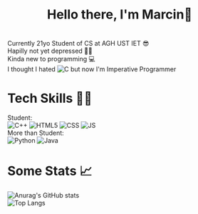 # <h1 align="center">**Hello there, I'm Marcin**:wave:<h1>  
Currently 21yo Student of CS at AGH UST IET :sunglasses:  
Hapilly not yet depressed 🤠🤠  
Kinda new to programming :computer: <br>
I thought I hated ![C](https://img.shields.io/badge/C-00599C?style=for-the-badge&logo=c&logoColor=white) but now I'm Imperative Programmer


# Tech Skills 👨‍💻
Student: <br>
![C++](https://img.shields.io/badge/c++-%2300599C.svg?style=for-the-badge&logo=c%2B%2B&logoColor=white)
![HTML5](https://img.shields.io/badge/HTML5-E34F26?style=for-the-badge&logo=html5&logoColor=white)
![CSS](https://img.shields.io/badge/CSS3-1572B6?style=for-the-badge&logo=css3&logoColor=white)
![JS](https://img.shields.io/badge/JavaScript-323330?style=for-the-badge&logo=javascript&logoColor=F7DF1E)<br>
More than Student: <br>
![Python](https://img.shields.io/badge/Python-3776AB?style=for-the-badge&logo=python&logoColor=FFD43B)
![Java](https://img.shields.io/badge/Java-ED8B00?style=for-the-badge&logo=openjdk&logoColor=white)


# Some Stats 📈
![Anurag's GitHub stats](https://github-readme-stats.vercel.app/api?username=Fisieekk&show_icons=true&theme=radical)<br>
![Top Langs](https://github-readme-stats.vercel.app/api/top-langs/?username=Fisieekk&size_weight=0.5&count_weight=0.5&theme=radical)

